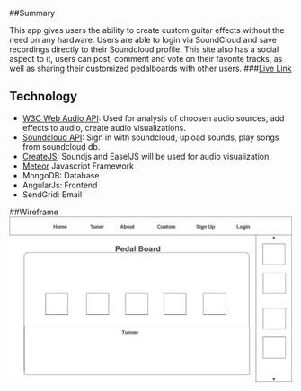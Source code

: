 ##Summary

This app gives users the ability to create custom guitar effects without the need on any hardware. Users are able to login via SoundCloud and save recordings directly to their Soundcloud profile. This site also has a social aspect to it, users can post, comment and vote on their favorite tracks, as well as sharing their customized pedalboards with other users.
###[Live Link](geffects.meteor.com)

## Technology
- [W3C Web Audio API](https://developer.mozilla.org/en-US/docs/Web/API/Web_Audio_API): Used for  analysis of choosen audio sources, add effects to audio, create audio visualizations.
- [Soundcloud API](https://developers.soundcloud.com/docs/api/guide): Sign in with soundcloud, upload sounds, play songs from soundcloud db.
- [CreateJS](http://www.createjs.com/): Soundjs and EaselJS will be used for audio visualization.
- [Meteor](https://www.meteor.com/) Javascript Framework
- MongoDB: Database
- AngularJs: Frontend
- SendGrid: Email


##Wireframe
![alt text](wireframe.png "pedals")
